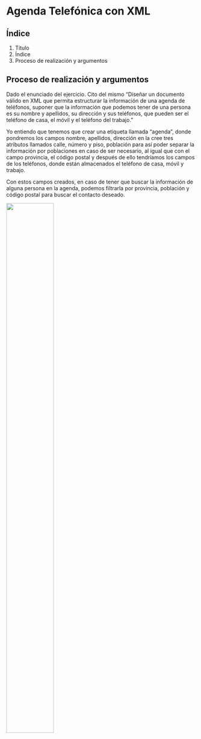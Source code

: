# Agenda Telefónica con XML

## Índice
1. Título
2. Índice
3. Proceso de realización y argumentos

## Proceso de realización y argumentos

Dado el enunciado del ejercicio. Cito del mismo “Diseñar un documento válido en XML que permita estructurar la información de una agenda de teléfonos, suponer que la información que podemos tener de una persona es su nombre y apellidos, su dirección y sus teléfonos, que pueden ser el teléfono de casa, el móvil y el teléfono del trabajo.”

Yo entiendo que tenemos que crear una etiqueta llamada “agenda”, donde pondremos los campos nombre, apellidos, dirección en la cree tres atributos llamados calle, número y piso, población para así poder separar la información por poblaciones en caso de ser necesario, al igual que con el campo provincia, el código postal y después de ello tendríamos los campos de los teléfonos, donde están almacenados el teléfono de casa, móvil y trabajo.

Con estos campos creados, en caso de tener que buscar la información de alguna persona en la agenda, podemos filtrarla por provincia, población y código postal para buscar el contacto deseado. 

<img src="Captura Agenda.png"  width="50%" height="60%">

